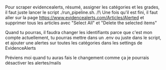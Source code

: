 Pour scraper evidencealerts, résumé, assigner les catégories et les grades, il faut juste lancer le script ./run_pipeline.sh.
/!\ Une fois qu'il est fini, il faut aller sur la page https://www.evidencealerts.com/Articles/Alerted et supprimer tous les articles avec "Select All" et "Delete the selected items"

Quand tu pourras, il faudra changer les identifiants parce que c'est mon compte actuellement, tu pourras mettre dans un .env ou juste dans le script, et ajouter une alertes sur toutes les catégories dans les settings de EvidenceAlerts

Préviens moi quand tu auras fais le changement comme ça je pourrais désactiver les alertes/mails